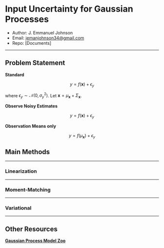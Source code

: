# Input Uncertainty for Gaussian Processes

* Author: J. Emmanuel Johnson
* Email: jemanjohnson34@gmail.com
* Repo: [Documents]



---

## Problem Statement


**Standard**

$$y = f(\mathbf{x}) + \epsilon_y$$

where $\epsilon_y \sim \mathcal{N}(0, \sigma_y^2)$. Let $\mathbf{x} = \mu_\mathbf{x} + \Sigma_\mathbf{x}$.

**Observe Noisy Estimates**

$$y = f(\mathbf{x}) + \epsilon_y$$

**Observation Means only**



$$y = f(\mu_\mathbf{x}) + \epsilon_y$$




## Main Methods

---

### Linearization

---

### Moment-Matching

---

### Variational


---

## Other Resources


[**Gaussian Process Model Zoo**](https://jejjohnson.github.io/gp_model_zoo/#/)
